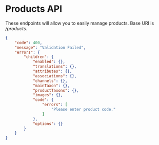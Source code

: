 # Products API

These endpoints will allow you to easily manage products. Base URI is */products.*


```json
{
    "code": 400,
    "message": "Validation Failed",
    "errors": {
        "children": {
            "enabled": {},
            "translations": {},
            "attributes": {},
            "associations": {},
            "channels": {},
            "mainTaxon": {},
            "productTaxons": {},
            "images": {},
            "code": {
                "errors": [
                    "Please enter product code."
                ]
            },
            "options": {}
        }
    }
}
```

